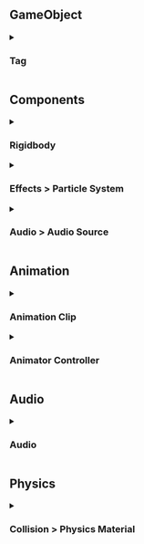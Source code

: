 <!-- TITLE 1 --> <h2>GameObject</h2>
<details>
  <summary><h3>Tag</h3></summary>
  <ul>
    <li>Tag là một đánh để đánh dấu và phân loại các GameObject</li>
    <li>GameObject.FindGameObjectsWithTag()</li>
    <li>gameObject.CompareTag()</li>
  </ul>
</details>


<!-- TITLE 1 --> <h2>Components</h2>
<details>
  <summary><!-- TITLE 2 >----- --> <h3>Rigidbody</h3></summary>
  <details>
    <summary>Force Modes:</summary>
    <img src="/images/0001.png" alt="image" width="500"/>
  </details>
</details>
<details>
  <summary><!-- TITLE 2 >----- --> <h3>Effects > Particle System</h3></summary>
  <ul>
    <li>A powerful component allows creating and controlling particle effects.</li>
    <li><img src="/images/0004.png" alt="image" width="500"/></li>
    <li><a href="https://learn.unity.com/tutorial/particles-and-sound-effects">Reference</a></li>
    <li><a href="https://learn.unity.com/project/getting-started-with-particle-systems">Learn more *</a></li>
  </ul>
</details>
<details>
  <summary><!-- TITLE 2 >-----  --> <h3>Audio > Audio Source</h3></summary>
  <ul>
    <li><img src="/images/0006.png" alt="image" width="500"/></li>
    <li><img src="/images/0005.png" alt="image" width="500"/></li>
    <li><a href="https://learn.unity.com/tutorial/working-with-audio-components-2019-3">Reference</a></li>
  </ul>
</details>


<!-- TITLE 1 --> <h2>Animation</h2>
<details>
  <summary><!-- TITLE 2 >----- --> <h3>Animation Clip</h3></summary>
  <ul>
    <li>Open the window: Window > Animation > Animation</li>
    <li><img src="/images/0002.png" alt="image" width="500"/></li>
    <li>Click on GameObject to display timeline, ... in Animation window</li>
    <li>Left click on timeline to select a time point. And move the gameObject to create a new keyframe</li>
    <li>Another way: Select the Curves Tab at the bottom of the Animation window</li>
    <li><a href="https://learn.unity.com/tutorial/working-with-animations-and-animation-curves">Reference</a></li>
  </ul>
</details>
<details>
  <summary><!-- TITLE 2 >----- --> <h3>Animator Controller</h3></summary>
  <ul>
    <li>Animator Controller: <b>States</b>, <b>Sub-State Machines</b>, <b>Transitions</b></li>
    <li>State <=> Animation Clip</li>
    <li>Transitions: links between States</li>
    <li><img src="/images/0003.png" alt="image" width="500"/></li>
    <li><a href="https://learn.unity.com/tutorial/animator-controllers-2019-3">Reference</a></li>
  </ul>
</details>


<!-- TITLE 1 --> <h2>Audio</h2>
<details>
  <summary><!-- TITLE 2 >-----  --> <h3>Audio</h3></summary>
  <ul>
    <li></li>
    <li></li>
    <li><a href="https://learn.unity.com/project/beginning-audio-in-unity">Reference</a></li>
  </ul>
</details>

<!-- TITLE 1 --> <h2>Physics</h2>
<details>
  <summary><!-- TITLE 2 >-----  --> <h3>Collision > Physics Material</h3></summary>
  <ul>
    <li>Create folder named "Physics Materials". Create > Physic Material > name it</li>
    <li><img src="/images/0007.png" alt="image" width="500"/></li>
    <li><a href="https://docs.unity3d.com/Manual/class-PhysicMaterial.html">Reference</a></li>
  </ul>
</details>